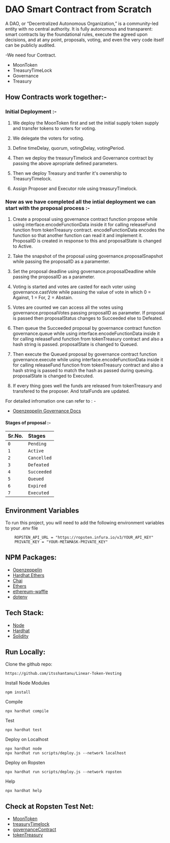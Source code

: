# DAO Smart Contract from Scratch

A DAO, or “Decentralized Autonomous Organization,” is a community-led entity with no central authority. It is fully autonomous and transparent: smart contracts lay the foundational rules, execute the agreed upon decisions, and at any point, proposals, voting, and even the very code itself can be publicly audited.

-We need four Contract.

- MoonToken
- TreasuryTimeLock
- Governance
- Treasury


## How Contracts work together:-

### Initial Deployment :-

1. We deploy the MoonToken first and set the initial supply token supply and transfer tokens to voters for voting.

2. We delegate the voters for voting.

3. Define timeDelay, quorum, votingDelay, votingPeriod.

4. Then we deploy the treasuryTimelock and Governance contract by passing the above apropriate defined parameters.

5. Then we deploy Treasury and tranfer it's ownership to TreasuryTimelock.

6. Assign Proposer and Executor role using treasuryTimelock.

### Now as we have completed all the intial deployment we can start with the proposal process :-

1. Create a proposal using governance contract function propose while using interface.encodeFunctionData inside it for calling releaseFund function from tokenTreasury contract. encodeFunctionData encodes the function so that another function can read it and implement it. ProposalID is created in response to this and proposalState is changed to Active.

2. Take the snapshot of the proposal using governance.proposalSnapshot while passing the proposalID as a paramenter.

3. Set the proposal deadline using governance.proposalDeadline while passing the proposalID as a parameter.

4. Voting is started and votes are casted for each voter using governance.castVote while passing the value of vote in which 0 = Against, 1 = For, 2 =  Abstain.

5. Votes are counted we can access all the votes using governance.proposalVotes passing proposalID as parameter. If proposal is passed then proposalStatus changes to Succeeded else to Defeated. 

6. Then queue the Succeeded proposal by governance contract function governance.queue while using interface.encodeFunctionData inside it for calling releaseFund function from tokenTreasury contract and also a hash string is passed. proposalState is changed to Queued.

7. Then execute the Queued proposal by governance contract function governance.execute while using interface.encodeFunctionData inside it for calling releaseFund function from tokenTreasury contract and also a hash string is passed to match the hash as passed during queuing. proposalState is changed to Executed.

8. If every thing goes well the funds are released from tokenTreasury and transfered to the proposer. And totalFunds are updated.

For detailed infromation one can refer to : -

- [Openzeppelin Governance Docs](https://docs.openzeppelin.com/contracts/4.x/api/governance)

#### Stages of proposal :-

| Sr.No.| Stages      |
| :---- | :---------- |
| `0`   | `Pending`   |
| `1`   | `Active`    |
| `2`   | `Cancelled` |
| `3`   | `Defeated`  |
| `4`   | `Succeeded` |
| `5`   | `Queued`    |
| `6`   | `Expired`   |
| `7`   | `Executed`  |

## Environment Variables

To run this project, you will need to add the following environment variables to your .env file

```
    ROPSTEN_API_URL = "https://ropsten.infura.io/v3/YOUR_API_KEY"
    PRIVATE_KEY = "YOUR-METAMASK-PRIVATE_KEY"
```

## NPM Packages:

 - [Openzeppelin](https://docs.openzeppelin.com/)
 - [Hardhat Ethers](https://www.npmjs.com/package/hardhat-ethers)
 - [Chai](https://www.npmjs.com/package/chai)
 - [Ethers](https://www.npmjs.com/package/ethers)
 - [ethereum-waffle](https://www.npmjs.com/package/ethereum-waffle)
 - [dotenv](https://www.npmjs.com/package/dotenv)

## Tech Stack:
 - [Node](https://nodejs.org/en/)
 - [Hardhat](https://hardhat.org/tutorial/)
 - [Solidity](https://docs.soliditylang.org/en/v0.8.13)


## Run Locally:

Clone the github repo:
```
https://github.com/itsshantanu/Linear-Token-Vesting
```

Install Node Modules
```
npm install
```

Compile
```
npx hardhat compile
```

Test
```
npx hardhat test
```

Deploy on Localhost
```
npx hardhat node
npx hardhat run scripts/deploy.js --network localhost
```

Deploy on Ropsten
```
npx hardhat run scripts/deploy.js --network ropsten
```

Help
```
npx hardhat help
```

## Check at Ropsten Test Net:
 - [MoonToken](https://ropsten.etherscan.io/address/0x207473B9aB3A404FA71F510A64F85Aeb51cd99BD)
 - [treasuryTimelock](https://ropsten.etherscan.io/address/0x9Ad1eC8019bd8ca95c810E0F9c535D015e653E4F)
 - [governanceContract](https://ropsten.etherscan.io/address/0x8E61CB35679121f1D91414789a8947fFD8728d49)
 - [tokenTreasury](https://ropsten.etherscan.io/address/0x4FC146Fc8A1bbd729830Ceaba5447A4Fb860BF5D)
